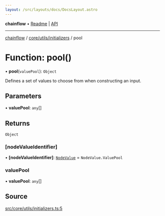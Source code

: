 ```yaml
---
layout: /src/layouts/docs/DocsLayout.astro
---
```


**chainflow** • [Readme](/docs/README) \| [API](/docs/modules)

***

[chainflow](/docs/README) / [core/utils/initializers](/docs/core/utils/initializers/README) / pool

# Function: pool()

• **pool**(`valuePool`): `Object`

Defines a set of values to choose from when constructing an input.

## Parameters

• **valuePool**: `any`[]

## Returns

`Object`

### [nodeValueIdentifier]

• **[nodeValueIdentifier]**: [`NodeValue`](/docs/core/inputNode/enumerations/NodeValue) = `NodeValue.ValuePool`

### valuePool

• **valuePool**: `any`[]

## Source

[src/core/utils/initializers.ts:5](https://github.com/edwinlzs/chainflow/blob/99ff659/src/core/utils/initializers.ts#L5)

